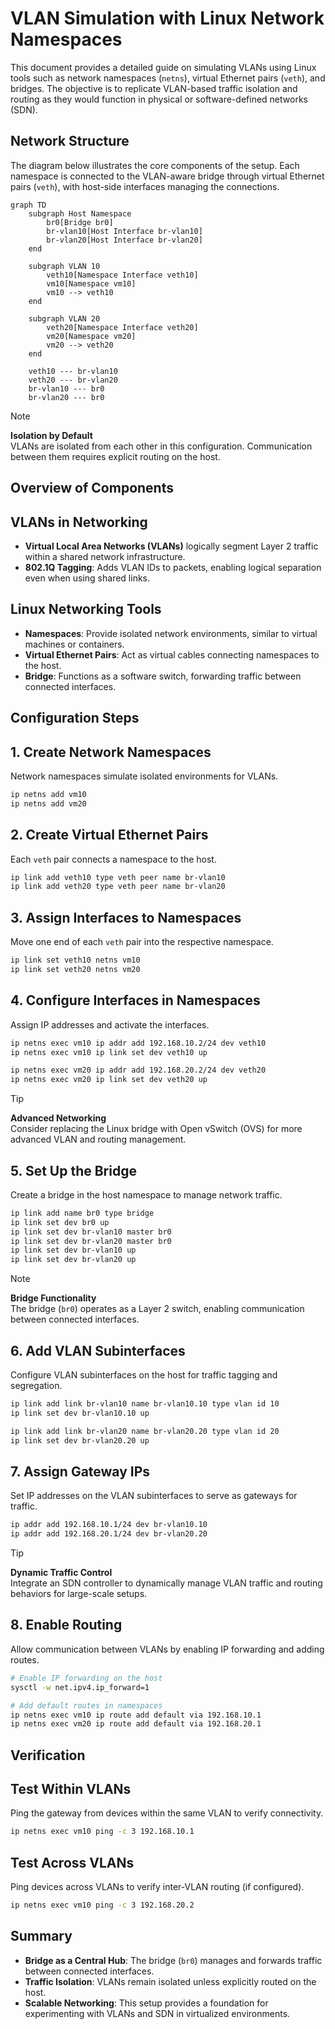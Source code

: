 # VLAN Simulation with Linux Network Namespaces

This document provides a detailed guide on simulating VLANs using Linux
tools such as network namespaces (`netns`), virtual Ethernet pairs
(`veth`), and bridges. The objective is to replicate VLAN-based traffic
isolation and routing as they would function in physical or
software-defined networks (SDN).

## Network Structure

The diagram below illustrates the core components of the setup. Each
namespace is connected to the VLAN-aware bridge through virtual Ethernet
pairs (`veth`), with host-side interfaces managing the connections.

```mermaid
graph TD
    subgraph Host Namespace
        br0[Bridge br0]
        br-vlan10[Host Interface br-vlan10]
        br-vlan20[Host Interface br-vlan20]
    end

    subgraph VLAN 10
        veth10[Namespace Interface veth10]
        vm10[Namespace vm10]
        vm10 --> veth10
    end

    subgraph VLAN 20
        veth20[Namespace Interface veth20]
        vm20[Namespace vm20]
        vm20 --> veth20
    end
    
    veth10 --- br-vlan10
    veth20 --- br-vlan20
    br-vlan10 --- br0
    br-vlan20 --- br0
```

> [!NOTE]  
> **Isolation by Default**  
> VLANs are isolated from each other in this configuration.
> Communication between them requires explicit routing on the host.

## Overview of Components

## VLANs in Networking

- **Virtual Local Area Networks (VLANs)** logically segment Layer 2
  traffic within a shared network infrastructure.
- **802.1Q Tagging**: Adds VLAN IDs to packets, enabling logical
  separation even when using shared links.

## Linux Networking Tools

- **Namespaces**: Provide isolated network environments, similar to
  virtual machines or containers.
- **Virtual Ethernet Pairs**: Act as virtual cables connecting
  namespaces to the host.
- **Bridge**: Functions as a software switch, forwarding traffic between
  connected interfaces.

## Configuration Steps

## 1. Create Network Namespaces

Network namespaces simulate isolated environments for VLANs.

```bash
ip netns add vm10
ip netns add vm20
```

## 2. Create Virtual Ethernet Pairs

Each `veth` pair connects a namespace to the host.

```bash
ip link add veth10 type veth peer name br-vlan10
ip link add veth20 type veth peer name br-vlan20
```

## 3. Assign Interfaces to Namespaces

Move one end of each `veth` pair into the respective namespace.

```bash
ip link set veth10 netns vm10
ip link set veth20 netns vm20
```

## 4. Configure Interfaces in Namespaces

Assign IP addresses and activate the interfaces.

```bash
ip netns exec vm10 ip addr add 192.168.10.2/24 dev veth10
ip netns exec vm10 ip link set dev veth10 up

ip netns exec vm20 ip addr add 192.168.20.2/24 dev veth20
ip netns exec vm20 ip link set dev veth20 up
```

> [!TIP]  
> **Advanced Networking**  
> Consider replacing the Linux bridge with Open vSwitch (OVS) for more
> advanced VLAN and routing management.

## 5. Set Up the Bridge

Create a bridge in the host namespace to manage network traffic.

```bash
ip link add name br0 type bridge
ip link set dev br0 up
ip link set dev br-vlan10 master br0
ip link set dev br-vlan20 master br0
ip link set dev br-vlan10 up
ip link set dev br-vlan20 up
```

> [!NOTE]  
> **Bridge Functionality**  
> The bridge (`br0`) operates as a Layer 2 switch, enabling
> communication between connected interfaces.

## 6. Add VLAN Subinterfaces

Configure VLAN subinterfaces on the host for traffic tagging and
segregation.

```bash
ip link add link br-vlan10 name br-vlan10.10 type vlan id 10
ip link set dev br-vlan10.10 up

ip link add link br-vlan20 name br-vlan20.20 type vlan id 20
ip link set dev br-vlan20.20 up
```

## 7. Assign Gateway IPs

Set IP addresses on the VLAN subinterfaces to serve as gateways for
traffic.

```bash
ip addr add 192.168.10.1/24 dev br-vlan10.10
ip addr add 192.168.20.1/24 dev br-vlan20.20
```

> [!TIP]  
> **Dynamic Traffic Control**  
> Integrate an SDN controller to dynamically manage VLAN traffic and
> routing behaviors for large-scale setups.

## 8. Enable Routing

Allow communication between VLANs by enabling IP forwarding and adding
routes.

```bash
# Enable IP forwarding on the host
sysctl -w net.ipv4.ip_forward=1

# Add default routes in namespaces
ip netns exec vm10 ip route add default via 192.168.10.1
ip netns exec vm20 ip route add default via 192.168.20.1
```

## Verification

## Test Within VLANs

Ping the gateway from devices within the same VLAN to verify
connectivity.

```bash
ip netns exec vm10 ping -c 3 192.168.10.1
```

## Test Across VLANs

Ping devices across VLANs to verify inter-VLAN routing (if configured).

```bash
ip netns exec vm10 ping -c 3 192.168.20.2
```

## Summary

- **Bridge as a Central Hub**: The bridge (`br0`) manages and forwards
  traffic between connected interfaces.
- **Traffic Isolation**: VLANs remain isolated unless explicitly routed
  on the host.
- **Scalable Networking**: This setup provides a foundation for
  experimenting with VLANs and SDN in virtualized environments.

